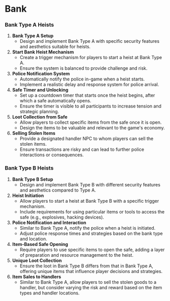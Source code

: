 # Bank

### **Bank Type A Heists**

1. **Bank Type A Setup**
    - Design and implement Bank Type A with specific security features and aesthetics suitable for heists.
2. **Start Bank Heist Mechanism**
    - Create a trigger mechanism for players to start a heist at Bank Type A.
    - Ensure the system is balanced to provide challenge and risk.
3. **Police Notification System**
    - Automatically notify the police in-game when a heist starts.
    - Implement a realistic delay and response system for police arrival.
4. **Safe Timer and Unlocking**
    - Set up a countdown timer that starts once the heist begins, after which a safe automatically opens.
    - Ensure the timer is visible to all participants to increase tension and strategic planning.
5. **Loot Collection from Safe**
    - Allow players to collect specific items from the safe once it is open.
    - Design the items to be valuable and relevant to the game's economy.
6. **Selling Stolen Items**
    - Provide a designated handler NPC to whom players can sell the stolen items.
    - Ensure transactions are risky and can lead to further police interactions or consequences.

### **Bank Type B Heists**

1. **Bank Type B Setup**
    - Design and implement Bank Type B with different security features and aesthetics compared to Type A.
2. **Heist Initiation**
    - Allow players to start a heist at Bank Type B with a specific trigger mechanism.
    - Include requirements for using particular items or tools to access the safe (e.g., explosives, hacking devices).
3. **Police Notification and Interaction**
    - Similar to Bank Type A, notify the police when a heist is initiated.
    - Adjust police response times and strategies based on the bank type and location.
4. **Item-Based Safe Opening**
    - Require players to use specific items to open the safe, adding a layer of preparation and resource management to the heist.
5. **Unique Loot Collection**
    - Ensure the loot in Bank Type B differs from that in Bank Type A, offering unique items that influence player decisions and strategies.
6. **Item Sales to Handlers**
    - Similar to Bank Type A, allow players to sell the stolen goods to a handler, but consider varying the risk and reward based on the item types and handler locations.